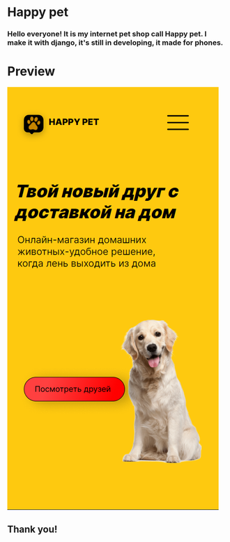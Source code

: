 # Happy pet

### Hello everyone! It is my internet pet shop call Happy pet. I make it with django, it's still in developing, it made for phones.

# Preview

![image](static/images/Happy%20pet.png)

## Thank you!